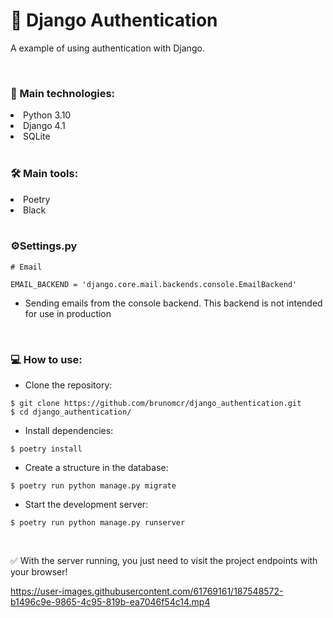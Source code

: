 # 📘 Django Authentication
A example of using authentication with Django.

<br>

### 📑 Main technologies:

<li>Python 3.10</li>
<li>Django 4.1</li>    
<li>SQLite </li>

<br>

### 🛠️ Main tools:

<li>Poetry</li>
<li>Black</li>

<br>

### ⚙️Settings.py
```
# Email

EMAIL_BACKEND = 'django.core.mail.backends.console.EmailBackend'
```
* Sending emails from the console backend. This backend is not intended for use in production

<br>

### 💻 How to use:

- Clone the repository:
```
$ git clone https://github.com/brunomcr/django_authentication.git
$ cd django_authentication/
```

- Install dependencies:
```
$ poetry install
```

- Create a structure in the database:
``` 
$ poetry run python manage.py migrate
```

- Start the development server:
```
$ poetry run python manage.py runserver
```

<br>

✅ With the server running, you just need to visit the project endpoints with your browser!

https://user-images.githubusercontent.com/61769161/187548572-b1496c9e-9865-4c95-819b-ea7046f54c14.mp4
